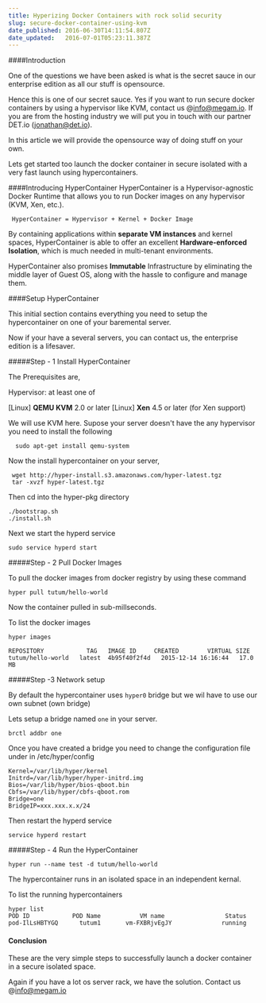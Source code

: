 ```yaml
---
title: Hyperizing Docker Containers with rock solid security
slug: secure-docker-container-using-kvm
date_published: 2016-06-30T14:11:54.807Z
date_updated:   2016-07-01T05:23:11.387Z
---
```


####Introduction

   One of the questions we have been asked is what is the secret sauce in our enterprise edition as all our stuff is opensource. 
   
 Hence this is one of our secret sauce. Yes if you want to run secure docker containers by using a hypervisor like KVM, contact us @info@megam.io. If you are from the hosting industry we will put you in touch with our partner DET.io (jonathan@det.io).
   
In this article we will provide the opensource way of doing stuff on your own. 

Lets get started too launch the docker container in 
secure isolated with a very fast launch using hypercontainers.

####Introducing HyperContainer
   HyperContainer is a Hypervisor-agnostic Docker Runtime that allows you to run Docker images on any hypervisor (KVM, Xen, etc.).

 
     HyperContainer = Hypervisor + Kernel + Docker Image
     
By containing applications within **separate VM instances** and kernel spaces, HyperContainer is able to offer an excellent **Hardware-enforced Isolation**, which is much needed in multi-tenant environments.

HyperContainer also promises  **Immutable** Infrastructure by eliminating the middle layer of Guest OS, along with the hassle to configure and manage them.

####Setup HyperContainer
 
 This initial section contains everything you need to setup the hypercontainer on one of your baremental server. 
 
Now if your have a several servers, you can contact us, the enterprise edition is a lifesaver.
 
#####Step - 1 Install HyperContainer

The Prerequisites are,

Hypervisor: at least one of

[Linux] **QEMU KVM** 2.0 or later
[Linux] **Xen** 4.5 or later (for Xen support)

We will use KVM here. Supose your server doesn't have the any hypervisor you need to install the following

      sudo apt-get install qemu-system

Now the install hypercontainer on your server,

     wget http://hyper-install.s3.amazonaws.com/hyper-latest.tgz 
     tar -xvzf hyper-latest.tgz 
     
     
  Then cd into the hyper-pkg directory
  
    ./bootstrap.sh 
    ./install.sh
      
      
   Next we start the hyperd service
   
    sudo service hyperd start
      
#####Step - 2 Pull  Docker Images

To pull the docker images from docker registry by using these command

    hyper pull tutum/hello-world
    
Now the container pulled in sub-millseconds.

To list the docker images
   
  
    hyper images
    
    REPOSITORY            TAG   IMAGE ID     CREATED        VIRTUAL SIZE
    tutum/hello-world   latest  4b95f40f2f4d   2015-12-14 16:16:44   17.0 MB

#####Step -3 Network  setup

By default the hypercontainer uses `hyper0` bridge but we wil have to use our own subnet (own bridge)

Lets setup a bridge named `one` in your server.

    brctl addbr one

    
Once you have created a bridge  you need to change the configuration file under in /etc/hyper/config
 
    Kernel=/var/lib/hyper/kernel
    Initrd=/var/lib/hyper/hyper-initrd.img
    Bios=/var/lib/hyper/bios-qboot.bin
    Cbfs=/var/lib/hyper/cbfs-qboot.rom
    Bridge=one
    BridgeIP=xxx.xxx.x.x/24
    
 Then restart the hyperd service
 
    service hyperd restart

#####Step - 4 Run the HyperContainer

    hyper run --name test -d tutum/hello-world 
 
 The hypercontainer runs in an isolated space in an independent kernal.

To list the running hypercontainers
 
    hyper list
    POD ID            POD Name           VM name                 Status
    pod-IlLsHBTYGQ      tutum1       vm-FXBRjvEgJY              running


#### Conclusion

These are the very simple steps to successfully launch a docker container in a secure isolated space.

Again if you have a lot os server rack, we have the solution. Contact us @info@megam.io





